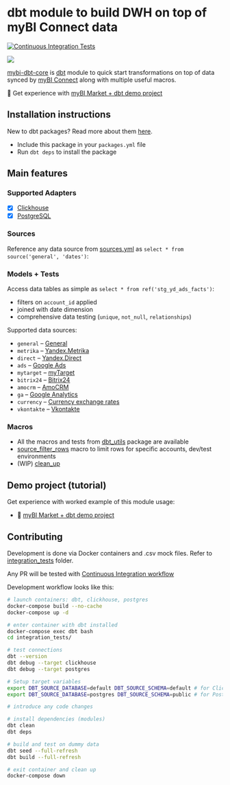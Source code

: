 # dbt module to build DWH on top of myBI Connect data

[![Continuous Integration Tests](https://github.com/kzzzr/mybi-dbt-core/actions/workflows/ci.yml/badge.svg)](https://github.com/kzzzr/mybi-dbt-core/actions/workflows/ci.yml)

![](https://habrastorage.org/webt/l8/9t/gu/l89tgucplrrnkg421ytbfceg7ia.png)

[mybi-dbt-core](https://github.com/kzzzr/mybi-dbt-core) is [dbt](https://www.getdbt.com/) module to quick start transformations on top of data synced by [myBI Connect](https://connect.mybi.ru/) along with multiple useful macros.

🚀 Get experience with [myBI Market + dbt demo project](https://github.com/kzzzr/mybi-dbt-showcase)

## Installation instructions

New to dbt packages? Read more about them [here](https://docs.getdbt.com/docs/building-a-dbt-project/package-management/).

* Include this package in your `packages.yml` file
* Run `dbt deps` to install the package

## Main features

### Supported Adapters
- [x] [Clickhouse](https://docs.getdbt.com/reference/warehouse-setups/clickhouse-setup)
- [x] [PostgreSQL](https://docs.getdbt.com/reference/warehouse-setups/postgres-setup)

### Sources
Reference any data source from [sources.yml](models/sources/sources.yml) as `select * from source('general', 'dates')`:

### Models + Tests

Access data tables as simple as `select * from ref('stg_yd_ads_facts')`:
* filters on `account_id` applied
* joined with date dimension
* comprehensive data testing (`unique`, `not_null`, `relationships`)

Supported data sources:
* `general` – [General]()
* `metrika` – [Yandex.Metrika](https://docs.mybi.ru/yandeks-metrika-beta-struktura-bazovoy-vygruzki/)
* `direct` – [Yandex.Direct](https://docs.mybi.ru/yandeks-direkt-struktura-bazovoy-vygruzki/)
* `ads` – [Google Ads](https://docs.mybi.ru/google-ads-struktura-bazovoy-vygruzki/)
* `mytarget` – [myTarget](https://docs.mybi.ru/mytarget-struktura-bazovoy-vygruzki/)
* `bitrix24` – [Bitrix24](https://docs.mybi.ru/bitriks24-struktura-bazovoy-vygruzki/)
* `amocrm` – [AmoCRM](https://docs.mybi.ru/amocrm-struktura-bazovoy-vygruzki/)
* `ga` – [Google Analytics](https://docs.mybi.ru/google-analytics-struktura-bazovoy-vygruzki/)
* `currency` – [Currency exchange rates](https://docs.mybi.ru/kursy-valyut-struktura-bazovoy-vygruzki/)
* `vkontakte` – [Vkontakte](https://docs.mybi.ru/vkontakte-struktura-bazovoy-vygruzki/)

### Macros

* All the macros and tests from [dbt_utils](https://github.com/dbt-labs/dbt-utils) package are available
* [source_filter_rows](macros/source_filter_rows.sql) macro to limit rows for specific accounts, dev/test environments
* (WIP) [clean_up](macros/clean_up.sql)

## Demo project (tutorial)

Get experience with worked example of this module usage:
- 🚀 [myBI Market + dbt demo project](https://github.com/kzzzr/mybi-dbt-showcase)

## Contributing

Development is done via Docker containers and .csv mock files. Refer to [integration_tests](integration_tests) folder.

Any PR will be tested with [Continuous Integration workflow](.github/workflows/ci.yml)

Development workflow looks like this: 

```bash
# launch containers: dbt, clickhouse, postgres
docker-compose build --no-cache
docker-compose up -d

# enter container with dbt installed
docker-compose exec dbt bash
cd integration_tests/

# test connections
dbt --version
dbt debug --target clickhouse
dbt debug --target postgres

# Setup target variables
export DBT_SOURCE_DATABASE=default DBT_SOURCE_SCHEMA=default # for Clickhouse
export DBT_SOURCE_DATABASE=postgres DBT_SOURCE_SCHEMA=public # for Postgres

# introduce any code changes

# install dependencies (modules)
dbt clean
dbt deps

# build and test on dummy data
dbt seed --full-refresh
dbt build --full-refresh

# exit container and clean up
docker-compose down
```
